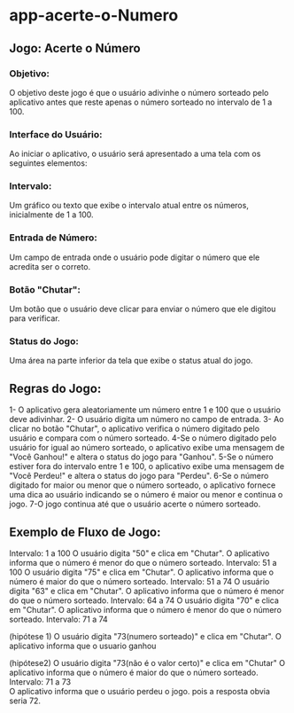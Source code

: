 # app-acerte-o-Numero

## Jogo: Acerte o Número
### Objetivo:
O objetivo deste jogo é que o usuário adivinhe o número sorteado pelo aplicativo antes que reste apenas o número sorteado no intervalo de 1 a 100.

### Interface do Usuário:
Ao iniciar o aplicativo, o usuário será apresentado a uma tela com os seguintes elementos:

### Intervalo: 
Um gráfico ou texto que exibe o intervalo atual entre os números, inicialmente de 1 a 100.

### Entrada de Número: 
Um campo de entrada onde o usuário pode digitar o número que ele acredita ser o correto.

### Botão "Chutar": 
Um botão que o usuário deve clicar para enviar o número que ele digitou para verificar.

### Status do Jogo: 
Uma área na parte inferior da tela que exibe o status atual do jogo.

## Regras do Jogo:
1- O aplicativo gera aleatoriamente um número entre 1 e 100 que o usuário deve adivinhar.
2- O usuário digita um número no campo de entrada.
3- Ao clicar no botão "Chutar", o aplicativo verifica o número digitado pelo usuário e compara com o número sorteado.
4-Se o número digitado pelo usuário for igual ao número sorteado, o aplicativo exibe uma mensagem de "Você Ganhou!" e altera o status do jogo para "Ganhou".
5-Se o número estiver fora do intervalo entre 1 e 100, o aplicativo exibe uma mensagem de "Você Perdeu!" e altera o status do jogo para "Perdeu".
6-Se o número digitado for maior ou menor que o número sorteado, o aplicativo fornece uma dica ao usuário indicando se o número é maior ou menor e continua o jogo.
7-O jogo continua até que o usuário acerte o número sorteado.

## Exemplo de Fluxo de Jogo:
Intervalo: 1 a 100
O usuário digita "50" e clica em "Chutar".
O aplicativo informa que o número é menor do que o número sorteado.
Intervalo: 51 a 100
O usuário digita "75" e clica em "Chutar".
O aplicativo informa que o número é maior do que o número sorteado.
Intervalo: 51 a 74
O usuário digita "63" e clica em "Chutar".
O aplicativo informa que o número é menor do que o número sorteado.
Intervalo: 64 a 74
O usuário digita "70" e clica em "Chutar".
O aplicativo informa que o número é menor do que o número sorteado.
Intervalo: 71 a 74

(hipótese 1)
O usuário digita "73(numero sorteado)" e clica em "Chutar".
O aplicativo informa que o usuario ganhou

(hipótese2)
O usuário digita "73(não é o valor certo)" e clica em "Chutar"
O aplicativo informa que o número é maior do que o número sorteado.
Intervalo: 71 a 73  
O aplicativo informa que o usuário perdeu o jogo.
pois a resposta obvia seria 72.
